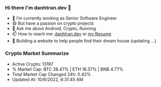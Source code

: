 ### Hi there I'm danhtran.dev 👋

- 🔭 I’m currently working as Senior Software Engineer
- 😄 But have a passion on crypto projects
- 💬 Ask me about Android, Crypto, Running 
- 📫 How to reach me: <a href="https://danhtran.dev" target="_blank">danhtran.dev</a> or <a href="Developer-Resume.pdf" target="_blank">my Resume</a>
- 🌱 Building a website to help people find their dream house (updating ...)

### Crypto Market Summarize
- Active Crypto: 13197
- % Market Cap: BTC 38.47% | ETH 16.37% | BNB 4.77%
- Total Market Cap Changed 24h: 0.42%
- Updated At: 10/6/2022, 6:31:45 AM
